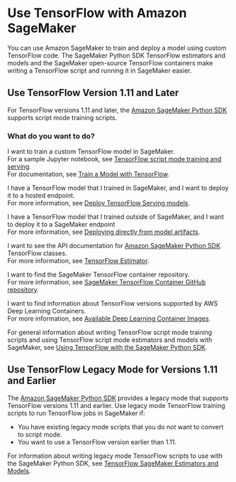 # Use TensorFlow with Amazon SageMaker<a name="tf"></a>

You can use Amazon SageMaker to train and deploy a model using custom TensorFlow code\. The SageMaker Python SDK TensorFlow estimators and models and the SageMaker open\-source TensorFlow containers make writing a TensorFlow script and running it in SageMaker easier\.

## Use TensorFlow Version 1\.11 and Later<a name="tf-script-mode"></a>

For TensorFlow versions 1\.11 and later, the [Amazon SageMaker Python SDK](https://sagemaker.readthedocs.io) supports script mode training scripts\.

### What do you want to do?<a name="tf-intent"></a>

I want to train a custom TensorFlow model in SageMaker\.  
For a sample Jupyter notebook, see [TensorFlow script mode training and serving](https://sagemaker-examples.readthedocs.io/en/latest/sagemaker-python-sdk/tensorflow_script_mode_training_and_serving/tensorflow_script_mode_training_and_serving.html)\.  
For documentation, see [Train a Model with TensorFlow](https://sagemaker.readthedocs.io/en/stable/using_tf.html#train-a-model-with-tensorflow)\.

I have a TensorFlow model that I trained in SageMaker, and I want to deploy it to a hosted endpoint\.  
For more information, see [Deploy TensorFlow Serving models](https://sagemaker.readthedocs.io/en/stable/using_tf.html#deploy-tensorflow-serving-models)\.

I have a TensorFlow model that I trained outside of SageMaker, and I want to deploy it to a SageMaker endpoint  
For more information, see [Deploying directly from model artifacts](https://sagemaker.readthedocs.io/en/stable/using_tf.html#deploying-directly-from-model-artifacts)\.

I want to see the API documentation for [Amazon SageMaker Python SDK](https://sagemaker.readthedocs.io) TensorFlow classes\.  
For more information, see [TensorFlow Estimator](https://sagemaker.readthedocs.io/en/stable/sagemaker.tensorflow.html)\.

I want to find the SageMaker TensorFlow container repository\.  
For more information, see [SageMaker TensorFlow Container GitHub repository](https://github.com/aws/sagemaker-tensorflow-container)\.

I want to find information about TensorFlow versions supported by AWS Deep Learning Containers\.  
For more information, see [Available Deep Learning Container Images](https://github.com/aws/deep-learning-containers/blob/master/available_images.md)\.

 For general information about writing TensorFlow script mode training scripts and using TensorFlow script mode estimators and models with SageMaker, see [Using TensorFlow with the SageMaker Python SDK](https://sagemaker.readthedocs.io/en/stable/using_tf.html)\.

## Use TensorFlow Legacy Mode for Versions 1\.11 and Earlier<a name="tf-legacy-mode"></a>

The [Amazon SageMaker Python SDK](https://sagemaker.readthedocs.io) provides a legacy mode that supports TensorFlow versions 1\.11 and earlier\. Use legacy mode TensorFlow training scripts to run TensorFlow jobs in SageMaker if:
+ You have existing legacy mode scripts that you do not want to convert to script mode\.
+ You want to use a TensorFlow version earlier than 1\.11\.

For information about writing legacy mode TensorFlow scripts to use with the SageMaker Python SDK, see [TensorFlow SageMaker Estimators and Models](https://github.com/aws/sagemaker-python-sdk/tree/v1.12.0/src/sagemaker/tensorflow#tensorflow-sagemaker-estimators-and-models)\.